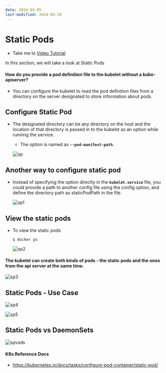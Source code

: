 ```yaml
---
date: 2024-04-05
last-modified: 2024-04-28
---
```

# Static Pods 
  - Take me to [Video Tutorial](https://kodekloud.com/topic/static-pods/)
  
In this section, we will take a look at Static Pods

#### How do you provide a pod definition file to the kubelet without a kube-apiserver?
- You can configure the kubelet to read the pod definition files from a directory on the server designated to store information about pods.

## Configure Static Pod
- The designated directory can be any directory on the host and the location of that directory is passed in to the kubelet as an option while running the service.
  - The option is named as **`--pod-manifest-path`**.
  
  ![sp](sp.PNG)
  
## Another way to configure static pod 
- Instead of specifying the option directly in the **`kubelet.service`** file, you could provide a path to another config file using the config option, and define the directory path as staticPodPath in the file.

  ![sp1](sp1.PNG)

## View the static pods
- To view the static pods
  ```
  $ docker ps
  ```
  ![sp2](sp2.PNG)

#### The kubelet can create both kinds of pods - the static pods and the ones from the api server at the same time.

  ![sp3](sp3.PNG)

## Static Pods - Use Case

  ![sp4](sp4.PNG)
  
  ![sp5](sp5.PNG)
  
## Static Pods vs DaemonSets

   ![spvsds](spvsds.PNG)
  

#### K8s Reference Docs
- https://kubernetes.io/docs/tasks/configure-pod-container/static-pod/
